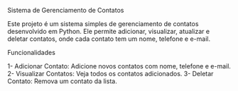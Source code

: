 Sistema de Gerenciamento de Contatos

Este projeto é um sistema simples de gerenciamento de contatos desenvolvido em Python. Ele permite adicionar, visualizar, atualizar e deletar contatos, onde cada contato tem um nome, telefone e e-mail.

Funcionalidades

1- Adicionar Contato: Adicione novos contatos com nome, telefone e e-mail.
2- Visualizar Contatos: Veja todos os contatos adicionados.
3- Deletar Contato: Remova um contato da lista.
